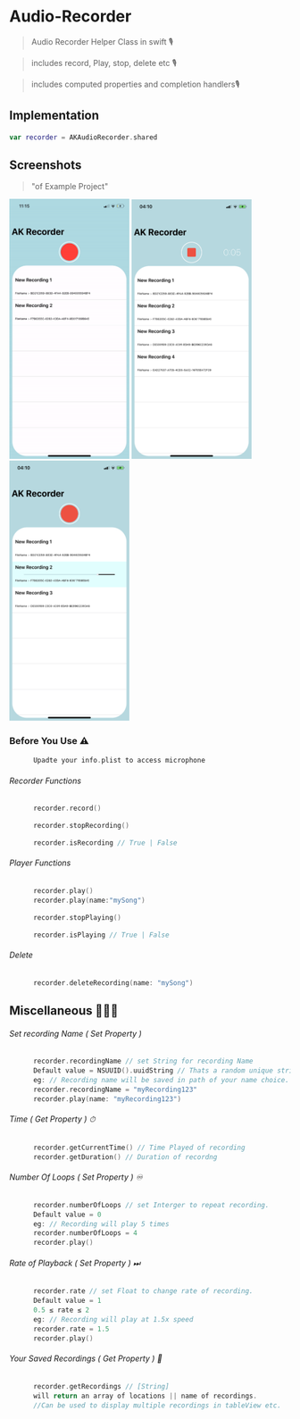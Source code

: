 # Audio-Recorder
> Audio Recorder Helper Class in swift 🎙

> includes record, Play, stop, delete etc 🎙

> includes computed properties and completion handlers🎙

## Implementation

```Swift
var recorder = AKAudioRecorder.shared
```

 ## Screenshots
 > "of Example Project"
 <p float="left">
 <img src ="Example/Assets/demo.gif" width = "215"  />
 <img src ="Example/Assets/1.PNG" width = "215"  /> 
 <img src ="Example/Assets/3.PNG" width = "215"  />      
 </p>
 
 ### Before You Use ⚠️

```Swift
      Upadte your info.plist to access microphone
```

###### Recorder Functions

```Swift
      recorder.record()
```
```Swift
      recorder.stopRecording()
```
```Swift
      recorder.isRecording // True | False 
```

###### Player Functions

```Swift
      recorder.play()
      recorder.play(name:"mySong")
```
```Swift
      recorder.stopPlaying()
```
```Swift
      recorder.isPlaying // True | False 
```

###### Delete

```Swift
      recorder.deleteRecording(name: "mySong")
```

## Miscellaneous 🤷🏻‍♂️

 ###### Set recording Name ( Set Property )
 ```Swift
       recorder.recordingName // set String for recording Name
       Default value = NSUUID().uuidString // Thats a random unique string 
       eg: // Recording name will be saved in path of your name choice.
       recorder.recordingName = "myRecording123"   
       recorder.play(name: "myRecording123")
```

###### Time ( Get Property ) ⏱
```Swift
      recorder.getCurrentTime() // Time Played of recording
      recorder.getDuration() // Duration of recordng
```
  
 ###### Number Of Loops ( Set Property ) ♾
 ```Swift
       recorder.numberOfLoops // set Interger to repeat recording. 
       Default value = 0
       eg: // Recording will play 5 times
       recorder.numberOfLoops = 4   
       recorder.play()
```


 ###### Rate of Playback ( Set Property ) ⏭
 ```Swift
       recorder.rate // set Float to change rate of recording.
       Default value = 1
       0.5 ≤ rate ≤ 2
       eg: // Recording will play at 1.5x speed
       recorder.rate = 1.5
       recorder.play()
```


 ###### Your Saved Recordings ( Get Property ) 🔰
 ```Swift
       recorder.getRecordings // [String]
       will return an array of locations || name of recordings.
       //Can be used to display multiple recordings in tableView etc.
```     



